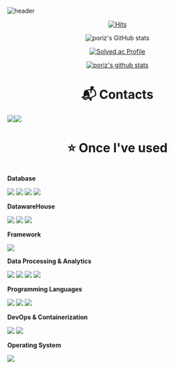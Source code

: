 
![header](https://capsule-render.vercel.app/api?type=waving&height=300&color=gradient&text=Pori's%20GitHub&reversal=false&textBg=false&fontColor=008B8B&desc=Taesu%20Jang)


<div align="center">

[![Hits](https://hits.seeyoufarm.com/api/count/incr/badge.svg?url=https%3A%2F%2Fgithub.com%2Fporiz%2Fhit-counter&count_bg=%236DD665&title_bg=%23433C3C&icon=github.svg&icon_color=%23D2EAB3&title=hits&edge_flat=true)](https://hits.seeyoufarm.com)


![poriz's GitHub stats](https://github-readme-stats.vercel.app/api?username=poriz&show_icons=true&theme=vue)

[![Solved.ac Profile](http://mazassumnida.wtf/api/v2/generate_badge?boj=hl5gri)](https://solved.ac/hl5gri/)

[![poriz's github stats](https://github-readme-stats.vercel.app/api/top-langs/?username=poriz&show_icons=true&hide_border=true&title_color=004386&icon_color=004386&layout=compact)](https://github.com/poriz)
<div align="center">

# :mailbox_with_mail: Contacts
<div style="display:flex; flex-direction:row;">
    <a href="mailto:porits789@gmail.com">
        <img src="https://img.shields.io/badge/Gmail-EA4335?style=for-the-badge&logo=Gmail&logoColor=white"> 
    </a>
    <a href="https://www.linkedin.com/in/태수-장-10a900285">
        <img src="https://img.shields.io/badge/LinkedIn-0077B5?style=for-the-badge&logo=LinkedIn&logoColor=white"> 
    </a>
</div>



# :star: Once I've used
<div style="display:flex; flex-direction:column; align-items:flex-start;">
    <!-- Database -->
    <p><strong>Database</strong></p>
    <div>
        <img src="https://img.shields.io/badge/oracle-F80000?style=for-the-badge&logo=oracle&logoColor=white">
        <img src="https://img.shields.io/badge/mysql-4479A1?style=for-the-badge&logo=mysql&logoColor=white">
        <img src="https://img.shields.io/badge/firebase-FFCA28?style=for-the-badge&logo=firebase&logoColor=black">
        <img src="https://img.shields.io/badge/postgreSQL-4169E1?style=for-the-badge&logo=postgresql&logoColor=white">
    </div>
    <!-- DatawareHouse -->
    <p><strong>DatawareHouse</strong></p>
    <div>
        <img src="https://img.shields.io/badge/AWS-232F3E?style=for-the-badge&logo=amazonaws&logoColor=white">
        <img src="https://img.shields.io/badge/Snowflake-29B5E8?style=for-the-badge&logo=Snowflake&logoColor=white">
        <img src="https://img.shields.io/badge/GCP-4285F4?style=for-the-badge&logo=googlecloud&logoColor=white">
    </div>
    <!-- Framework -->
    <p><strong>Framework</strong></p>
    <div>
        <img src="https://img.shields.io/badge/React_Native-61DAFB?style=for-the-badge&logo=react&logoColor=black">
    </div>
    <!-- Data Processing & Analytics -->
    <p><strong>Data Processing & Analytics</strong></p>
    <div>
        <img src="https://img.shields.io/badge/Spark-E25A1C?style=for-the-badge&logo=apachespark&logoColor=white">
        <img src="https://img.shields.io/badge/Airflow-017CEE?style=for-the-badge&logo=apacheairflow&logoColor=white">
        <img src="https://img.shields.io/badge/Presto-5890FF?style=for-the-badge&logo=presto&logoColor=white">
        <img src="https://img.shields.io/badge/Kafka-231F20?style=for-the-badge&logo=apachekafka&logoColor=white">
    </div>
    <!-- Programming Languages -->
    <p><strong>Programming Languages</strong></p>
    <div>
        <img src="https://img.shields.io/badge/Python-3776AB?style=for-the-badge&logo=python&logoColor=white">
        <img src="https://img.shields.io/badge/Java-007396?style=for-the-badge&logo=java&logoColor=white">
        <img src="https://img.shields.io/badge/C-A8B9CC?style=for-the-badge&logo=c&logoColor=white">
    </div>
    <!-- DevOps & Containerization -->
    <p><strong>DevOps & Containerization</strong></p>
    <div>
        <img src="https://img.shields.io/badge/GitHub_Actions-2088FF?style=for-the-badge&logo=githubactions&logoColor=white">
        <img src="https://img.shields.io/badge/Docker-2496ED?style=for-the-badge&logo=docker&logoColor=white">
    </div>
    <!-- Operating System -->
    <p><strong>Operating System</strong></p>
    <div>
        <img src="https://img.shields.io/badge/Linux-FCC624?style=for-the-badge&logo=linux&logoColor=black">
    </div>
</div>





